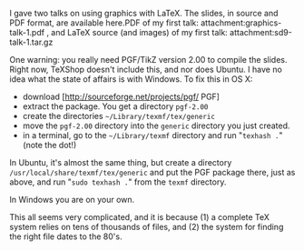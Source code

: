 I gave two talks on using graphics with LaTeX. The slides, in source and PDF format, are available here.PDF of my first talk: attachment:graphics-talk-1.pdf , and LaTeX source (and images) of my first talk: attachment:sd9-talk-1.tar.gz

One warning: you really need PGF/TikZ version 2.00 to compile the slides. Right now, TeXShop doesn't include this, and nor does Ubuntu. I have no idea what the state of affairs is with Windows. To fix this in OS X:

 * download [http://sourceforge.net/projects/pgf/ PGF]
 * extract the package. You get a directory `pgf-2.00`
 * create the directories `~/Library/texmf/tex/generic`
 * move the `pgf-2.00` directory into the `generic` directory you just created.
 * in a terminal, go to the `~/Library/texmf` directory and run "`texhash .`" (note the dot!)

In Ubuntu, it's almost the same thing, but create a directory `/usr/local/share/texmf/tex/generic` and put the PGF package there, just as above, and run "`sudo texhash .`" from the `texmf` directory.

In Windows you are on your own. 

This all seems very complicated, and it is because (1) a complete TeX system relies on tens of thousands of files, and (2) the system for finding the right file dates to the 80's.
